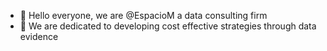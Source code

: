 - 👋 Hello everyone, we are @EspacioM a data consulting firm
- 👀 We are dedicated to developing cost effective strategies through data evidence

<!---
EspacioM/EspacioM is a ✨ special ✨ repository because its `README.md` (this file) appears on your GitHub profile.
You can click the Preview link to take a look at your changes.
--->
